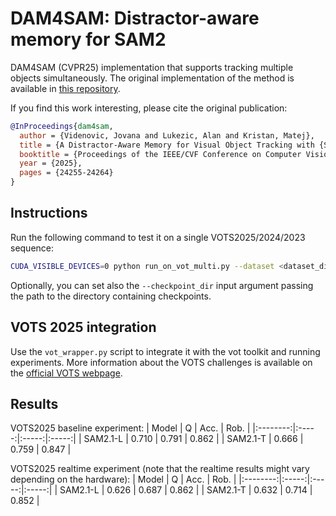# DAM4SAM: Distractor-aware memory for SAM2

DAM4SAM (CVPR25) implementation that supports tracking multiple objects simultaneously. The original implementation of the method is available in [this repository](https://github.com/jovanavidenovic/DAM4SAM).

If you find this work interesting, please cite the original publication:
```bibtex
@InProceedings{dam4sam,
  author = {Videnovic, Jovana and Lukezic, Alan and Kristan, Matej},
  title = {A Distractor-Aware Memory for Visual Object Tracking with {SAM2}},
  booktitle = {Proceedings of the IEEE/CVF Conference on Computer Vision and Pattern Recognition (CVPR)},
  year = {2025},
  pages = {24255-24264}
}
```

## Instructions

Run the following command to test it on a single VOTS2025/2024/2023 sequence:
```bash
CUDA_VISIBLE_DEVICES=0 python run_on_vot_multi.py --dataset <dataset_dir> --visualize --sequence <sequence_name>
```
Optionally, you can set also the `--checkpoint_dir` input argument passing the path to the directory containing checkpoints. 

## VOTS 2025 integration

Use the `vot_wrapper.py` script to integrate it with the vot toolkit and running experiments. More information about the VOTS challenges is available on the [official VOTS webpage](https://www.votchallenge.net/).

## Results

VOTS2025 baseline experiment:
|   Model  |   Q   |  Acc. | Rob.  |
|:--------:|:-----:|:-----:|:-----:|
| SAM2.1-L | 0.710 | 0.791 | 0.862 |
| SAM2.1-T | 0.666 | 0.759 | 0.847 |

VOTS2025 realtime experiment (note that the realtime results might vary depending on the hardware):
|   Model  |   Q   |  Acc. | Rob.  |
|:--------:|:-----:|:-----:|:-----:|
| SAM2.1-L | 0.626 | 0.687 | 0.862 |
| SAM2.1-T | 0.632 | 0.714 | 0.852 |
